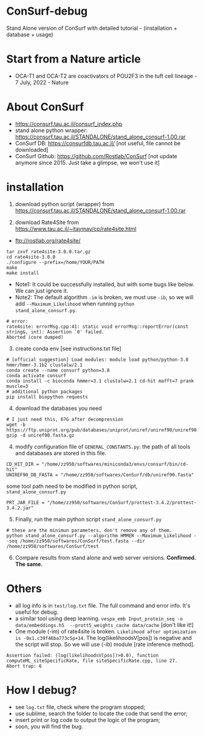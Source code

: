 # ConSurf-debug
Stand Alone version of ConSurf with detailed tutorial - (installation + database + usage)

# Start from a Nature article
- OCA-T1 and OCA-T2 are coactivators of POU2F3 in the tuft cell lineage - 7 July, 2022 - Nature

# About ConSurf
- https://consurf.tau.ac.il/consurf_index.php
- stand alone python wrapper: https://consurf.tau.ac.il/STANDALONE/stand_alone_consurf-1.00.rar
- ConSurf DB: https://consurfdb.tau.ac.il/ [not useful, file cannot be downloaded]
- ConSurf Github: https://github.com/Rostlab/ConSurf [not update anymore since 2015. Just take a glimpse, we won't use it]

# installation
1. download python script (wrapper) from https://consurf.tau.ac.il/STANDALONE/stand_alone_consurf-1.00.rar

2. download Rate4Site from https://www.tau.ac.il/~itaymay/cp/rate4site.html
- ftp://rostlab.org/rate4site/
```
tar zxvf rate4site-3.0.0.tar.gz
cd rate4site-3.0.0
./configure --prefix=/home/YOUR/PATH
make
make install
```
- Note1: It could be successfully installed, but with some bugs like below. We can just ignore it. 
- Note2: The default algorithm `-im` is broken, we must use `-ib`, so we will add `--Maximum_Likelihood` when running `python stand_alone_consurf.py`. 
```
# error:
rate4site: errorMsg.cpp:41: static void errorMsg::reportError(const string&, int): Assertion `0' failed.
Aborted (core dumped)
```

3. create conda env [see instructions.txt file]
```
# [official suggestion] Load modules: module load python/python-3.8 hmmr/hmmr-3.1b2 clustalw/2.1
conda create --name consurf python=3.8
conda activate consurf
conda install -c bioconda hmmer=3.1 clustalw=2.1 cd-hit mafft=7 prank muscle=3
# additional python packages
pip install biopython requests
```

4. download the databases you need
```
# I just need this, 67G after decompression
wget -b https://ftp.uniprot.org/pub/databases/uniprot/uniref/uniref90/uniref90.fasta.gz
gzip -d uniref90.fasta.gz
```

4. modify configuration file of 
`GENERAL_CONSTANTS.py`: the path of all tools and databases are stored in this file.
```
CD_HIT_DIR = "/home/zz950/softwares/miniconda3/envs/consurf/bin/cd-hit"
UNIREF90_DB_FASTA = "/home/zz950/softwares/ConSurf/db/uniref90.fasta"
```
some tool path need to be modified in python script, `stand_alone_consurf.py`
```
PRT_JAR_FILE = "/home/zz950/softwares/ConSurf/prottest-3.4.2/prottest-3.4.2.jar"
```

5. Finally, run the main python script `stand_alone_consurf.py`
```
# these are the minimun parameters, don't remove any of them.
python stand_alone_consurf.py --algorithm HMMER --Maximum_Likelihood --seq /home/zz950/softwares/ConSurf/test.fasta --dir /home/zz950/softwares/ConSurf/test
```

6. Compare results from stand alone and web server versions.
**Confirmed. The same.**

# Others
- all log info is in `test/log.txt` file. The full command and error info. It's useful for debug.
- a similar tool using deep learning. `vespa_emb Input_protein_seq -o data/embeddings.h5  --prott5_weights_cache data/cache` [don't like it!]
- One module (-im) of rate4site is broken. `Likelihood after optimization is -0x1.c39f46ba773c5p+14`. The log(likelihoodsV[pos]) is negative and the script will stop. So we will use (-ib) module [rate inference method].
```
Assertion failed: (log(likelihoodsV[pos])>0.0), function computeML_siteSpecificRate, file siteSpecificRate.cpp, line 27.
Abort trap: 6
```

# How I debug?
- see `log.txt` file, check where the program stopped;
- use sublime, search the folder to locate the code that send the error;
- insert print or log code to output the logic of the program;
- soon, you will find the bug.

